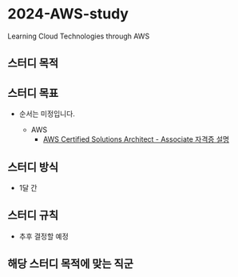 # 2024-AWS-study
Learning Cloud Technologies through AWS

## 스터디 목적

## 스터디 목표
* 순서는 미정입니다.

  - AWS
    - [AWS Certified Solutions Architect - Associate 자격증 설명](https://aws.amazon.com/ko/certification/certified-solutions-architect-associate/?ch=tile&tile=getstarted)

## 스터디 방식
- 1달 간 

## 스터디 규칙
- 추후 결정할 예정



## 해당 스터디 목적에 맞는 직군
